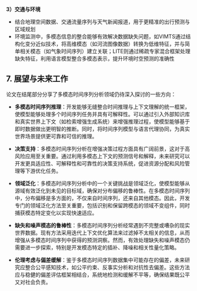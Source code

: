 **3）交通与环境**  
- 结合地理空间数据、交通流量序列与天气新闻报道，用于更精准的出行预测与区域规划  
- 环境监测中，多模态信息的整合能够有效解决数据缺失问题，如VIMTS通过结构化变分近似技术，将高维模态（如河流图像数据）转换为低维特征，并与简单相关模态（如气象时间序列）建立关联；LITE则通过稀疏专家混合框架处理缺失特征，利用语言模型整合多模态表示，提升环境时空预测的准确性 

## 7. 展望与未来工作

论文在结尾部分分享了多模态时间序列分析领域仍待深入探讨的一些方向：

- **多模态时间序列推理**：开发能够无缝整合时间推理与上下文理解的统一框架，使模型能够处理多个时间序列任务并具有可解释性。可以通过引入外部知识库和真实世界上下文（如检索增强生成系统）来增强推理过程，使模型能够基于即时数据做出更明智的推断。同时，将时间序列模型与语言代理协同，为真实世界场景提供更可靠和可信的推理。

- **决策支持**：多模态时间序列分析在增强决策过程方面具有广阔前景，这对于高风险应用至关重要。通过利用多模态上下文的预测信号和解释，未来研究可以开发更具适应性、可解释性和可靠性的决策支持系统，促进资源分配和风险管理等下游优化任务。

- **领域泛化**：多模态时间序列分析中的一个关键挑战是领域泛化，使模型能够从源域有效泛化到未见的目标域，确保对分布偏移的鲁棒性。在多模态时间序列中，分布偏移是多方面的，不仅来自时间序列，还来自其他模态。因此，开发专门的领域泛化方法至关重要，包括识别和保留跨模态的领域不变组件，同时捕获模态特定变化以实现快速适应。

- **缺失和噪声模态的鲁棒性**：多模态时间序列分析经常遇到不完整或嘈杂的现实世界数据。现有方法采用迭代上下文优化算法来过滤掉不太相关的信息，从而增强从多模态时间序列中获得的预测洞察。然而，有效处理缺失和噪声模态仍需要进一步探索，特别是开发模态特定的插补、降噪和相关性量化策略。

- **伦理考虑与偏差缓解**：鉴于多模态时间序列数据集中可能存在的偏差，未来研究应整合公平感知技术，如公平约束、反事实分析和对抗性去偏差。这些方法应与稳健的偏差评估框架相结合，系统地检测和缓解不平等，确保结果既公平又对社会负责。 